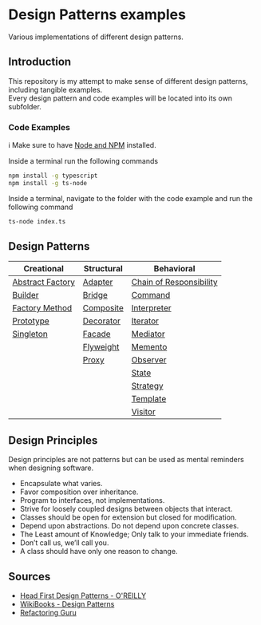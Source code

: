 # Design Patterns examples

Various implementations of different design patterns.

## Introduction

This repository is my attempt to make sense of different design patterns, including tangible examples.\
Every design pattern and code examples will be located into its own subfolder.

### Code Examples

:information_source: Make sure to have [Node and NPM](https://www.npmjs.com/get-npm) installed.

Inside a terminal run the following commands

```sh
npm install -g typescript
npm install -g ts-node
```

Inside a terminal, navigate to the folder with the code example and run the following command

```sh
ts-node index.ts
```

## Design Patterns

| Creational                                      | Structural                        | Behavioral                                                    |
| ----------------------------------------------- | --------------------------------- | ------------------------------------------------------------- |
| [Abstract Factory](Creational/abstract-factory) | [Adapter](Structural/adapter)     | [Chain of Responsibility](Behavioral/chain-of-responsibility) |
| [Builder](Creational/builder)                   | [Bridge](Structural/bridge)       | [Command](Behavioral/command)                                 |
| [Factory Method](Creational/factory-method)     | [Composite](Structural/composite) | [Interpreter](Behavioral/interpreter)                         |
| [Prototype](Creational/prototype)               | [Decorator](Structural/decorator) | [Iterator](Behavioral/iterator)                               |
| [Singleton](Creational/singleton)               | [Facade](Structural/facade)       | [Mediator](Behavioral/mediator)                               |
|                                                 | [Flyweight](Structural/flyweight) | [Memento](Behavioral/memento)                                 |
|                                                 | [Proxy](Structural/proxy)         | [Observer](Behavioral/observer)                               |
|                                                 |                                   | [State](Behavioral/state)                                     |
|                                                 |                                   | [Strategy](Behavioral/strategy)                               |
|                                                 |                                   | [Template](Behavioral/template)                               |
|                                                 |                                   | [Visitor](Behavioral/visitor)                                 |

## Design Principles

Design principles are not patterns but can be used as mental reminders when designing software.

- Encapsulate what varies.
- Favor composition over inheritance.
- Program to interfaces, not implementations.
- Strive for loosely coupled designs between objects that interact.
- Classes should be open for extension but closed for modification.
- Depend upon abstractions. Do not depend upon concrete classes.
- The Least amount of Knowledge; Only talk to your immediate friends.
- Don’t call us, we’ll call you.
- A class should have only one reason to change.

## Sources

- [Head First Design Patterns - O'REILLY](https://www.oreilly.com/library/view/head-first-design/0596007124/)
- [WikiBooks - Design Patterns](https://en.m.wikibooks.org/wiki/Introduction_to_Software_Engineering/Architecture/Design_Patterns)
- [Refactoring Guru](https://refactoring.guru/)
